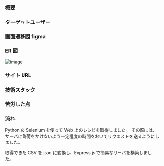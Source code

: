 ### 概要

### ターゲットユーザー

### 画面遷移図 figma

### ER 図
![image](https://github.com/user-attachments/assets/90f57f25-6508-4d96-8abe-cfe096bf614c)

### サイト URL

### 技術スタック

### 苦労した点

### 流れ

Python の Selenium を使って Web 上のレシピを取得しました。
その際には、サーバに負荷をかけないよう一定程度の時間をおいてリクエストを送るようにしました。

取得できた CSV を json に変換し、Express.js で簡易なサーバを構築しました。
